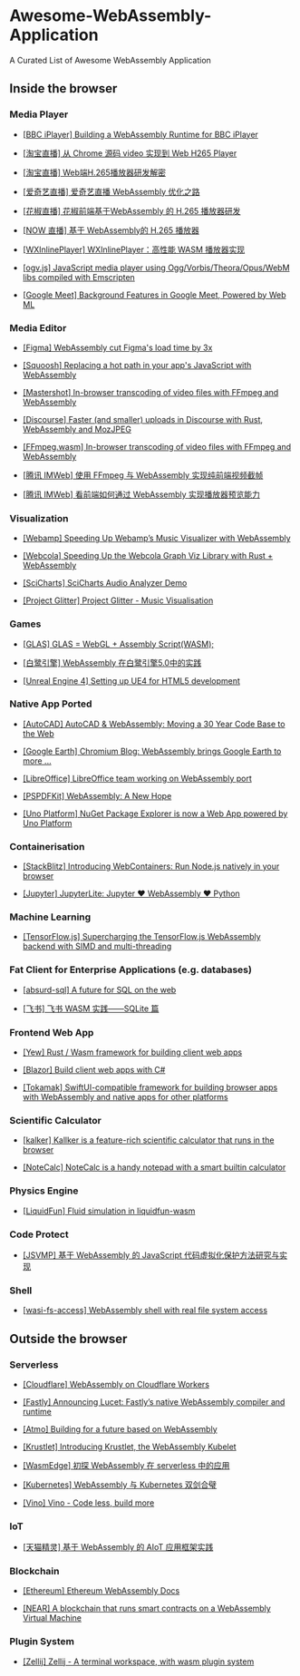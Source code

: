 # Awesome-WebAssembly-Application

A Curated List of Awesome WebAssembly Application

## Inside the browser

### Media Player

- [[BBC iPlayer] Building a WebAssembly Runtime for BBC iPlayer](https://medium.com/bbc-design-engineering/building-a-webassembly-runtime-for-bbc-iplayer-and-enhanced-audience-experiences-7087455808ef)

- [[淘宝直播] 从 Chrome 源码 video 实现到 Web H265 Player](https://mp.weixin.qq.com/s/RDpp2Opjh3LAxYczeHac5g)

- [[淘宝直播] Web端H.265播放器研发解密](https://fed.taobao.org/blog/2019/03/19/web-player-h265/)
- [[爱奇艺直播] 爱奇艺直播 WebAssembly 优化之路](https://mp.weixin.qq.com/s/LRGNOuFwHXALs_lhPyN3Zw)

- [[花椒直播] 花椒前端基于WebAssembly 的 H.265 播放器研发](https://zhuanlan.zhihu.com/p/73772711)

- [[NOW 直播] 基于 WebAssembly的 H.265 播放器](https://developer.aliyun.com/article/747663)

- [[WXInlinePlayer] WXInlinePlayer：高性能 WASM 播放器实现](https://github.com/ErosZy/md/blob/master/%E9%AB%98%E6%80%A7%E8%83%BDWASM%E6%92%AD%E6%94%BE%E5%99%A8%E5%AE%9E%E7%8E%B0/%E9%AB%98%E6%80%A7%E8%83%BDWASM%E6%92%AD%E6%94%BE%E5%99%A8%E5%AE%9E%E7%8E%B0.md)

- [[ogv.js] JavaScript media player using Ogg/Vorbis/Theora/Opus/WebM libs compiled with Emscripten](https://github.com/brion/ogv.js/)

- [[Google Meet] Background Features in Google Meet, Powered by Web ML](https://ai.googleblog.com/2020/10/background-features-in-google-meet.html)

### Media Editor

- [[Figma] WebAssembly cut Figma's load time by 3x](https://www.figma.com/blog/webassembly-cut-figmas-load-time-by-3x/)

- [[Squoosh] Replacing a hot path in your app's JavaScript with WebAssembly](https://developers.google.com/web/updates/2019/02/hotpath-with-wasm)

- [[Mastershot] In-browser transcoding of video files with FFmpeg and WebAssembly](https://blog.scottlogic.com/2020/11/23/ffmpeg-webassembly.html)

- [[Discourse] Faster (and smaller) uploads in Discourse with Rust, WebAssembly and MozJPEG](https://blog.discourse.org/2021/07/faster-user-uploads-on-discourse-with-rust-webassembly-and-mozjpeg/)

- [[FFmpeg.wasm] In-browser transcoding of video files with FFmpeg and WebAssembly](https://blog.scottlogic.com/2020/11/23/ffmpeg-webassembly.html)
 
- [[腾讯 IMWeb] 使用 FFmpeg 与 WebAssembly 实现纯前端视频截帧](https://mp.weixin.qq.com/s/HJpexn0pRWtucmkgLTGdPQ)
 
- [[腾讯 IMWeb] 看前端如何通过 WebAssembly 实现播放器预览能力](https://mp.weixin.qq.com/s/qePFM0IA3h3Sx_Zb1LBV8Q)

### Visualization

- [[Webamp] Speeding Up Webamp’s Music Visualizer with WebAssembly](https://jordaneldredge.com/blog/speeding-up-winamps-music-visualizer-with-webassembly/)

- [[Webcola] Speeding Up the Webcola Graph Viz Library with Rust + WebAssembly](https://cprimozic.net/blog/speeding-up-webcola-with-webassembly/)

- [[SciCharts] SciCharts Audio Analyzer Demo](https://demo.scichart.com/javascript-audio-analyzer-fft-example)

- [[Project Glitter] Project Glitter - Music Visualisation](https://benglin.github.io/project-glitter/)

### Games

- [[GLAS] GLAS = WebGL + Assembly Script(WASM);](https://dev.to/zoedreams/glas-webgl-assembly-script-wasm-i40)

- [[白鹭引擎] WebAssembly 在白鹭引擎5.0中的实践](https://zhuanlan.zhihu.com/p/30513129)

- [[Unreal Engine 4] Setting up UE4 for HTML5 development](https://docs.unrealengine.com/4.27/en-US/SharingAndReleasing/HTML5/GettingStarted/)

### Native App Ported

- [[AutoCAD] AutoCAD & WebAssembly: Moving a 30 Year Code Base to the Web](https://www.infoq.com/presentations/autocad-webassembly/)

- [[Google Earth] Chromium Blog: WebAssembly brings Google Earth to more ...](https://blog.chromium.org/2019/06/webassembly-brings-google-earth-to-more.html)

- [[LibreOffice] LibreOffice team working on WebAssembly port](https://www.theregister.com/2021/02/16/libreoffice_team_working_on_port/)

- [[PSPDFKit] WebAssembly: A New Hope](https://pspdfkit.com/blog/2017/webassembly-a-new-hope/)

- [[Uno Platform] NuGet Package Explorer is now a Web App powered by Uno Platform](https://platform.uno/blog/nuget-package-explorer-is-now-a-web-app-powered-by-uno-platform/)

### Containerisation 

- [[StackBlitz] Introducing WebContainers: Run Node.js natively in your browser](https://blog.stackblitz.com/posts/introducing-webcontainers/)

- [[Jupyter] JupyterLite: Jupyter ❤️ WebAssembly ❤️ Python](https://blog.jupyter.org/jupyterlite-jupyter-%EF%B8%8F-webassembly-%EF%B8%8F-python-f6e2e41ab3fa)

### Machine Learning

- [[TensorFlow.js] Supercharging the TensorFlow.js WebAssembly backend with SIMD and multi-threading](https://blog.tensorflow.org/2020/09/supercharging-tensorflowjs-webassembly.html?m=1)

### Fat Client for Enterprise Applications (e.g. databases)

- [[absurd-sql] A future for SQL on the web](https://jlongster.com/future-sql-web)

- [[飞书] 飞书 WASM 实践——SQLite 篇](https://juejin.cn/post/6986579588075913223)

### Frontend Web App

- [[Yew] Rust / Wasm framework for building client web apps](https://yew.rs/)

- [[Blazor] Build client web apps with C#](https://dotnet.microsoft.com/apps/aspnet/web-apps/blazor)

- [[Tokamak] SwiftUI-compatible framework for building browser apps with WebAssembly and native apps for other platforms](https://github.com/TokamakUI/Tokamak)

### Scientific Calculator

- [[kalker] Kallker is a feature-rich scientific calculator that runs in the browser](https://kalker.strct.net/)

- [[NoteCalc] NoteCalc is a handy notepad with a smart builtin calculator](https://bbodi.github.io/notecalc3/)

### Physics Engine

- [[LiquidFun] Fluid simulation in liquidfun-wasm](https://birchlabs.co.uk/liquidfun-wasm/)

### Code Protect

- [[JSVMP] 基于 WebAssembly 的 JavaScript 代码虚拟化保护方法研究与实现](https://www.docin.com/p-2280105277.html)

### Shell

- [[wasi-fs-access] WebAssembly shell with real file system access](https://wasi.rreverser.com/)

## Outside the browser

### Serverless

- [[Cloudflare] WebAssembly on Cloudflare Workers](https://blog.cloudflare.com/webassembly-on-cloudflare-workers/)

- [[Fastly] Announcing Lucet: Fastly’s native WebAssembly compiler and runtime](https://www.fastly.com/blog/announcing-lucet-fastly-native-webassembly-compiler-runtime)

- [[Atmo] Building for a future based on WebAssembly](https://blog.suborbital.dev/building-for-a-future-based-on-webassembly)

- [[Krustlet] Introducing Krustlet, the WebAssembly Kubelet](https://deislabs.io/posts/introducing-krustlet/)

- [[WasmEdge] 初探 WebAssembly 在 serverless 中的应用](https://zhuanlan.zhihu.com/p/297753460)

- [[Kubernetes] WebAssembly 与 Kubernetes 双剑合璧](https://developer.aliyun.com/article/744310)

- [[Vino] Vino - Code less, build more](https://vino.dev/)

### IoT

- [[天猫精灵] 基于 WebAssembly 的 AIoT 应用框架实践](https://mp.weixin.qq.com/s/-7K2XpVFrZ2R3Wdwtc8GXw)

### Blockchain

- [[Ethereum] Ethereum WebAssembly Docs](https://ewasm.readthedocs.io/en/mkdocs/)

- [[NEAR] A blockchain that runs smart contracts on a WebAssembly Virtual Machine](https://docs.near.org/docs/develop/contracts/overview)

### Plugin System

- [[Zellij] Zellij - A terminal workspace, with wasm plugin system](https://github.com/zellij-org/zellij)
